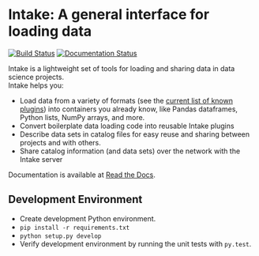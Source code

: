 # Intake: A general interface for loading data
[![Build Status](https://travis-ci.org/ContinuumIO/intake.svg?branch=master)](https://travis-ci.org/ContinuumIO/intake)  [![Documentation Status](https://readthedocs.org/projects/intake/badge/?version=latest)](http://intake.readthedocs.io/en/latest/?badge=latest)

Intake is a lightweight set of tools for loading and sharing data in data science projects.  
Intake helps you:

* Load data from a variety of formats (see the [current list of known plugins](http://intake.readthedocs.io/en/latest/plugin-directory.html)) into containers you already know, like Pandas dataframes, Python lists, NumPy arrays, and more.
* Convert boilerplate data loading code into reusable Intake plugins
* Describe data sets in catalog files for easy reuse and sharing between projects and with others.
* Share catalog information (and data sets) over the network with the Intake server

Documentation is available at [Read the Docs](http://intake.readthedocs.io/en/latest).

Development Environment
----------------------------
 * Create development Python environment.
 * `pip install -r requirements.txt`
 * `python setup.py develop`
 * Verify development environment by running the unit tests with `py.test`.
